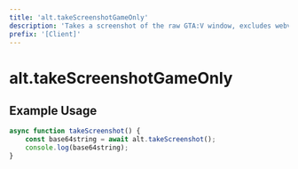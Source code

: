 ```yaml
---
title: 'alt.takeScreenshotGameOnly'
description: 'Takes a screenshot of the raw GTA:V window, excludes webviews.'
prefix: '[Client]'
---
```


# alt.takeScreenshotGameOnly

## Example Usage

```js
async function takeScreenshot() {
    const base64string = await alt.takeScreenshot();
    console.log(base64string);
}
```
